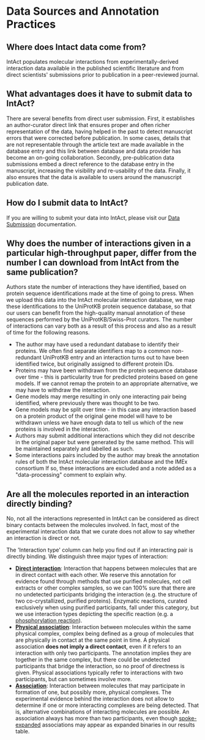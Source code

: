 # Data Sources and Annotation Practices

## Where does Intact data come from?

IntAct populates molecular interactions from experimentally-derived interaction data available in the published scientific literature and from direct scientists' submissions prior to publication in a peer-reviewed journal.

## What advantages does it have to submit data to IntAct?

There are several benefits from direct user submission. First, it establishes an author-curator direct link that ensures proper and often richer representation of the data, having helped in the past to detect manuscript errors that were corrected before publication. In some cases, details that are not representable through the article text are made available in the database entry and this link between database and data provider has become an on-going collaboration. Secondly, pre-publication data submissions embed a direct reference to the database entry in the manuscript, increasing the visibility and re-usability of the data. Finally, it also ensures that the data is available to users around the manuscript publication date.

## How do I submit data to IntAct?

If you are willing to submit your data into IntAct, please visit our [Data Submission](https://www.ebi.ac.uk/intact/documentation/data_submission) documentation.

## Why does the number of interactions given in a particular high-throughput paper, differ from the number I can download from IntAct from the same publication?

Authors state the number of interactions they have identified, based on protein sequence identifications made at the time of going to press. When we upload this data into the IntAct molecular interaction database, we map these identifications to the UniProtKB protein sequence database, so that our users can benefit from the high-quality manual annotation of these sequences performed by the UniProtKB/Swiss-Prot curators. The number of interactions can vary both as a result of this process and also as a result of time for the following reasons.

* The author may have used a redundant database to identify their proteins. We often find separate identifiers map to a common non-redundant UniProtKB entry and an interaction turns out to have been identified twice, but originally assigned to different protein IDs.
* Proteins may have been withdrawn from the protein sequence database over time - this is particularity true for predicted proteins based on gene models. If we cannot remap the protein to an appropriate alternative, we may have to withdraw the interaction.
* Gene models may merge resulting in only one interacting pair being identified, where previously there was thought to be two.
* Gene models may be split over time - in this case any interaction based on a protein product of the original gene model will have to be withdrawn unless we have enough data to tell us which of the new proteins is involved in the interaction.
* Authors may submit additional interactions which they did not describe in the original paper but were generated by the same method. This will be maintained separately and labelled as such.
* Some interactions pairs included by the author may break the annotation rules of both the IntAct molecular interaction database and the IMEx consortium If so, these interactions are excluded and a note added as a "data-processing" comment to explain why.

## Are all the molecules reported in an interaction directly binding?

No, not all the interactions represented in IntAct can be considered as direct binary contacts between the molecules involved. In fact, most of the experimental interaction data that we curate does not allow to say whether an interaction is direct or not.

The 'Interaction type' column can help you find out if an interacting pair is directly binding. We distinguish three major types of interaction:

* [**Direct interaction**](https://www.ebi.ac.uk/ols/ontologies/mi/terms?iri=http%3A%2F%2Fpurl.obolibrary.org%2Fobo%2FMI_0407): Interaction that happens between molecules that are in direct contact with each other. We reserve this annotation for evidence found through methods that use purified molecules, not cell extracts or other complex samples, so we can 100% sure that there are no undetected participants bridging the interaction \(e.g. the structure of two co-crystallized, purified proteins\). Enzymatic reactions, curated exclusively when using purified participants, fall under this category, but we use interaction types depicting the specific reaction \(e.g. a [phosphorylation reaction](https://www.ebi.ac.uk/ols/ontologies/mi/terms?iri=http%3A%2F%2Fpurl.obolibrary.org%2Fobo%2FMI_0217)\).
* [**Physical association**](https://www.ebi.ac.uk/ols/ontologies/mi/terms?iri=http%3A%2F%2Fpurl.obolibrary.org%2Fobo%2FMI_0915): Interaction between molecules within the same physical complex, complex being defined as a group of molecules that are physically in contact at the same point in time. A physical association **does not imply a direct contact**, even if it refers to an interaction with only two participants. The annotation implies they are together in the same complex, but there could be undetected participants that bridge the interaction, so no proof of directness is given. Physical associations typically refer to interactions with two participants, but can sometimes involve more. 
* [**Association**](https://www.ebi.ac.uk/ols/ontologies/mi/terms?iri=http%3A%2F%2Fpurl.obolibrary.org%2Fobo%2FMI_0914): Interaction between molecules that may participate in formation of one, but possibly more, physical complexes. The experimental evidence behind the interaction does not allow to determine if one or more interacting complexes are being detected. That is, alternative combinations of interacting molecules are possible. An association always has more than two participants, even though [spoke-expanded](https://www.ebi.ac.uk/intact/documentation/user-guide#expansion_method) associations may appear as expanded binaries in our results table. 
